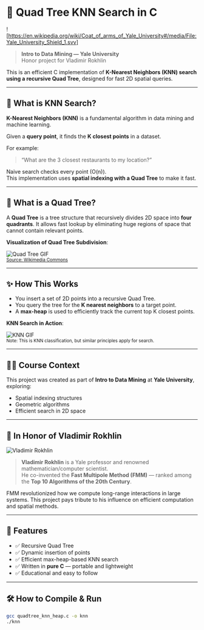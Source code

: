 # 📍 Quad Tree KNN Search in C

![https://en.wikipedia.org/wiki/Coat_of_arms_of_Yale_University#/media/File:Yale_University_Shield_1.svv]
> **Intro to Data Mining — Yale University**  
> Honor project for Vladimir Rokhlin

This is an efficient C implementation of **K-Nearest Neighbors (KNN) search using a recursive Quad Tree**, designed for fast 2D spatial queries.

---

## 🧠 What is KNN Search?

**K-Nearest Neighbors (KNN)** is a fundamental algorithm in data mining and machine learning.

Given a **query point**, it finds the **K closest points** in a dataset.

For example:
> “What are the 3 closest restaurants to my location?”

Naive search checks every point (O(n)).  
This implementation uses **spatial indexing with a Quad Tree** to make it fast.

---

## 🌲 What is a Quad Tree?

A **Quad Tree** is a tree structure that recursively divides 2D space into **four quadrants**. It allows fast lookup by eliminating huge regions of space that cannot contain relevant points.

**Visualization of Quad Tree Subdivision**:

![Quad Tree GIF](https://upload.wikimedia.org/wikipedia/commons/8/8c/Quad_tree_animation.gif)  
<sub>[Source: Wikimedia Commons](https://commons.wikimedia.org/wiki/File:Quad_tree_animation.gif)</sub>

---

## ✨ How This Works

- You insert a set of 2D points into a recursive Quad Tree.
- You query the tree for the **K nearest neighbors** to a target point.
- A **max-heap** is used to efficiently track the current top K closest points.

**KNN Search in Action**:

![KNN GIF](https://upload.wikimedia.org/wikipedia/commons/e/e7/KnnClassification.gif)  
<sub>Note: This is KNN classification, but similar principles apply for search.</sub>

---

## 🧑‍🏫 Course Context

This project was created as part of **Intro to Data Mining** at **Yale University**, exploring:

- Spatial indexing structures
- Geometric algorithms
- Efficient search in 2D space

---

## 🙏 In Honor of Vladimir Rokhlin

![Vladimir Rokhlin](https://cs.yale.edu/sites/default/files/styles/person_thumbnail/public/pictures/picture-100-1437507436.jpg)

> **Vladimir Rokhlin** is a Yale professor and renowned mathematician/computer scientist.  
> He co-invented the **Fast Multipole Method (FMM)** — ranked among the **Top 10 Algorithms of the 20th Century**.

FMM revolutionized how we compute long-range interactions in large systems. This project pays tribute to his influence on efficient computation and spatial methods.

---

## 🚀 Features

- ✅ Recursive Quad Tree
- ✅ Dynamic insertion of points
- ✅ Efficient max-heap-based KNN search
- ✅ Written in **pure C** — portable and lightweight
- ✅ Educational and easy to follow

---

## 🛠️ How to Compile & Run

```bash
gcc quadtree_knn_heap.c -o knn
./knn
